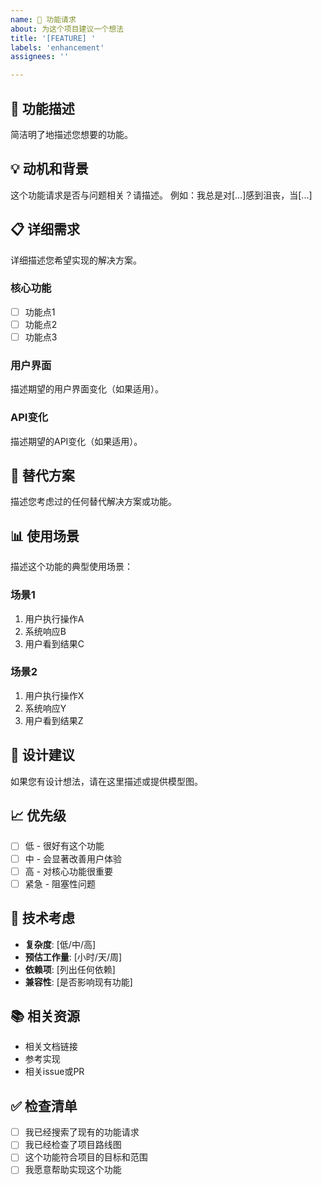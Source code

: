 ```yaml
---
name: 🚀 功能请求
about: 为这个项目建议一个想法
title: '[FEATURE] '
labels: 'enhancement'
assignees: ''

---
```


## 🎯 功能描述
简洁明了地描述您想要的功能。

## 💡 动机和背景
这个功能请求是否与问题相关？请描述。
例如：我总是对[...]感到沮丧，当[...]

## 📋 详细需求
详细描述您希望实现的解决方案。

### 核心功能
- [ ] 功能点1
- [ ] 功能点2
- [ ] 功能点3

### 用户界面
描述期望的用户界面变化（如果适用）。

### API变化
描述期望的API变化（如果适用）。

## 🔄 替代方案
描述您考虑过的任何替代解决方案或功能。

## 📊 使用场景
描述这个功能的典型使用场景：

### 场景1
1. 用户执行操作A
2. 系统响应B
3. 用户看到结果C

### 场景2
1. 用户执行操作X
2. 系统响应Y
3. 用户看到结果Z

## 🎨 设计建议
如果您有设计想法，请在这里描述或提供模型图。

## 📈 优先级
- [ ] 低 - 很好有这个功能
- [ ] 中 - 会显著改善用户体验
- [ ] 高 - 对核心功能很重要
- [ ] 紧急 - 阻塞性问题

## 🔧 技术考虑
- **复杂度**: [低/中/高]
- **预估工作量**: [小时/天/周]
- **依赖项**: [列出任何依赖]
- **兼容性**: [是否影响现有功能]

## 📚 相关资源
- 相关文档链接
- 参考实现
- 相关issue或PR

## ✅ 检查清单
- [ ] 我已经搜索了现有的功能请求
- [ ] 我已经检查了项目路线图
- [ ] 这个功能符合项目的目标和范围
- [ ] 我愿意帮助实现这个功能